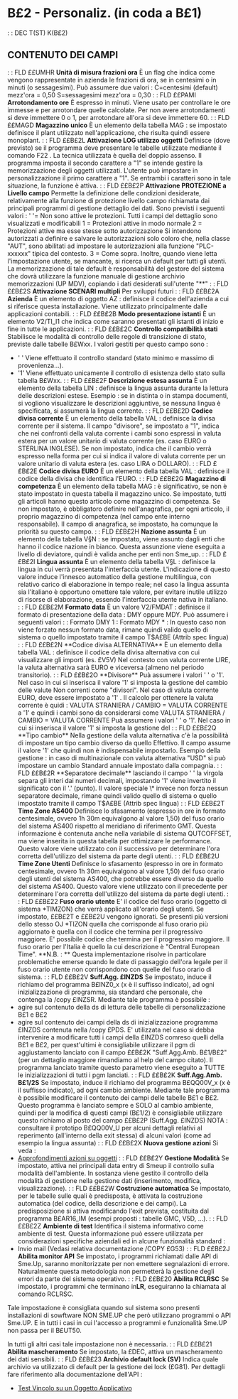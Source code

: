 # B£2 - Personaliz. (in coda a B£1)
 :  : DEC T(ST) K(B£2)
## CONTENUTO DEI CAMPI
 :  : FLD ££UMHR  **Unità di misura frazioni ora**
È un flag che indica come vengono rappresentate in azienda le frazioni di ora, se in centesimi o in minuti (o sessagesimi).
Può assumere due valori : 
C=centesimi (default)      mezz'ora = 0,50
S=sessagesimi              mezz'ora = 0,30
 :  : FLD ££PAMI **Arrotondamento ore**
È espresso in minuti. Viene usato per controllare le ore immesse e per arrotondare quelle calcolate. Per non avere arrotondamenti si deve immettere 0 o 1, per arrotondare all'ora si deve immettere 60.
 :  : FLD ££MAGD **Magazzino unico**
È un elemento della tabella MAG :  se impostato definisce il plant utilizzato nell'applicazione, che risulta quindi essere monoplant.
 :  : FLD ££B£2L **Attivazione LOG utilizzo oggetti**
Definisce (dove previsto) se il programma deve presentare le tabelle utilizzate mediante il comando F22 .
La tecnica utilizzata è quella del doppio assenso. Il programma imposta il secondo carattere a "1" se intende gestire la memorizzazione degli oggetti utilizzati. L'utente può impostare in personalizzazione il primo carattere a "1". Se entrambi i caratteri sono in tale situazione, la funzione è attiva.
 :  : FLD ££B£2P **Attivazione PROTEZIONE a Livello campo**
Permette la definizione delle condizioni desiderate, relativamente alla funzione di protezione livello campo richiamata dai principali programmi di gestione dettaglio dei dati.
Sono previsti i seguenti valori : 
' '= Non sono attive le protezioni. Tutti i campi del dettaglio sono visualizzati e modificabili
1  = Protezioni attive in modo normale
2  = Protezioni attive ma esse stesse sotto autorizzazione
Si intendono autorizzati a definire e salvare le autorizzazioni solo coloro che, nella classe "AUT", sono abilitati ad impostare le autorizzazioni alla funzione
"PLC-xxxxxx" tipica del contesto.
3  = Come sopra. Inoltre, quando viene letta l'impostazione utente, se mancante, si ricerca un default per tutti gli utenti. La memorizzazione di tale default è responsabilità del gestore del sistema che dovrà utilizzare la funzione manuale di gestione archivio memorizzazioni (UP MDV), copiando i dati desiderati sull'utente "\*\*"
 :  : FLD ££B£2S **Attivazione SCENARI multipli**
Per sviluppi futuri
 :  : FLD ££B£2A **Azienda**
È un elemento di oggetto AZ :  definisce il codice dell'azienda a cui si riferisce questa installazione.
Viene utilizzato principalmente dalle applicazioni contabili.
 :  : FLD ££B£2B **Modo presentazione istanti**
È un elemento V2/TI_I1 che indica come saranno presentati gli istanti di inizio e fine in tutte le applicazioni.
 :  : FLD ££B£2C **Controllo compatibilità stati**
Stabilisce le modalità di controllo delle regole di transizione di stato, previste dalle tabelle B£Wxx.
I valori gestiti per questo campo sono : 
- ' '  Viene effettuato il controllo standard (stato minimo e massimo di provenienza...).
- '1'  Viene effettuato unicamente il controllo di esistenza dello stato sulla tabella B£Wxx.
 :  : FLD ££B£2F **Descrizione estesa assunta**
È un elemento della tabella LIN :  definisce la lingua assunta durante la lettura delle descrizioni estese. Esempio :  se in distinta o in stampa documenti, si vogliono visualizzare le descrizioni aggiuntive, se nessuna lingua è specificata, si assumerà la lingua corrente.
 :  : FLD ££B£2D **Codice divisa corrente**
È un elemento della tabella VAL :  definisce la divisa corrente per il sistema.
Il campo "divisore", se impostato a "1", indica che nei confronti della valuta corrente i cambi sono espressi in valuta estera per un valore unitario di valuta corrente (es. caso EURO o STERLINA INGLESE).
Se non impostato, indica che il cambio verrà espresso nella forma per cui si indica il valore di valuta corrente per un valore unitario di valuta estera (es. caso LIRA o DOLLARO).
 :  : FLD ££B£2E **Codice divisa EURO**
È un elemento della tabella VAL :  definisce il codice della divisa che identifica l'EURO.
 :  : FLD ££B£2G **Magazzino di competenza**
È un elemento della tabella MAG :  è significativo, se non è stato impostato in questa tabella il magazzino unico.
Se impostato, tutti gli articoli hanno questo articolo come magazzino di competenza.
Se non impostato, è obbligatoro definire nell'anagrafica, per ogni articolo, il proprio magazzino di competenza (nel campo ente interno responsabile).
Il campo di anagrafica, se impostato, ha comunque la priorità su questo campo.
 :  : FLD ££B£2H **Nazione assunta**
È un elemento della tabella V§N :  se impostato, viene assunto dagli enti che hanno il codice nazione in bianco. Questa assunzione viene eseguita a livello di deviatore, quindi è valida anche per enti non Sme_up.
 :  : FLD ££B£2I **Lingua assunta**
È un elemento della tabella V§L :  definisce la lingua in cui verrà presentata l'interfaccia utente. L'indicazione di questo valore induce l'innesco automatico della gestione multilingua, con relativo carico di elaborazione in tempo reale; nel caso la lingua assunta sia l'italiano è opportuno omettere tale valore, per evitare inutile utilizzo di risorse di elaborazione, essendo l'interfaccia utente nativa in italiano.
 :  : FLD ££B£2M **Formato data**
È un valore V2/FMDAT :  definisce il formato di presentazione della data :  DMY oppure MDY.
Può assumere i seguenti valori : 
  :  Formato DMY
1 :  Formato MDY
\* :  In questo caso non viene forzato nessun formato data, rimane quindi valido quello di sistema o
   quello impostato tramite il campo T$A£BE (Attrib spec lingua)
 :  : FLD ££B£2N **Codice divisa ALTERNATIVA**
È un elemento della tabella VAL :  definisce il codice della divisa alternativa con cui visualizzare gli importi (es. £V5V)
Nel contesto con valuta corrente LIRE, la valuta alternativa sarà EURO e viceversa (almeno nel periodo transitorio).
 :  : FLD ££B£2O **Divisore**
Puà assumere i valori ' ' o '1'. Nel caso in cui si inserisca il valore '1' si imposta la gestione del
cambio delle valute Non correnti come "divisori". Nel caso di valuta corrente EURO, deve essere impostato
a '1' .
Il calcolo per ottenere la valuta corrente è quidi : 
       VALUTA STRANIERA / CAMBIO = VALUTA CORRENTE
a '1' e quindi i cambi sono da considerarsi come VALUTA STRANIERA / CAMBIO = VALUTA CORRENTE
Puà assumere i valori ' ' o '1'. Nel caso in cui si inserisca il valore '1' si imposta la gestione del
 :  : FLD ££B£2Q **Tipo cambio**
Nella gestione della valuta alternativa c'è la possibilità di impostare un tipo cambio diverso da quello
Effettivo. Il campo assume il valore '1' che quindi non è indispensabile impostarlo.
Esempio della gestione :  in caso di multinazionale con valuta alternativa "USD" si può impostare un cambio
Standard annuale impostato dalla compagnia.
 :  : FLD ££B£2R **Separatore decimale**
lasciando il campo ' ' la virgola separa gli interi dai numeri decimali, impostando '1' viene invertito il
significato con il '.' (punto).
Il valore speciale \* invece non forza nessun separatore decimale, rimane quindi valido quello di sistema o
quello impostato tramite il campo T$A£BE (Attrib spec lingua)
 :  : FLD ££B£2T **Time Zone AS400**
Definisce lo sfasamento (espresso in ore in formato centesimale, ovvero 1h 30m equivalgono al valore 1,50) del fuso orario del sistema AS400 rispetto al meridiano di riferimento GMT. Questa informazione è contenuta anche nella variabile di sistema QUTCOFFSET, ma viene inserita in questa tabella per ottimizzare le performance. Questo valore viene utilizzato con il successivo per determinare l'ora corretta dell'utilizzo del sistema da parte degli utenti.
 :  : FLD ££B£2U **Time Zone Utenti**
Definisce lo sfasamento (espresso in ore in formato centesimale, ovvero 1h 30m equivalgono al valore 1,50) del fuso orario degli utenti del sistema AS400, che potrebbe essere diverso da quello del sistema AS400. Questo valore viene utilizzato con il precedente per determinare l'ora corretta dell'utilizzo del sistema da parte degli utenti.
 :  : FLD ££B£22 **Fuso orario utente**
E' il codice del fuso orario (oggetto di sistema \*TIMZON) che verrà applicato all'orario degli utenti. Se impostato, ££B£2T e ££B£2U vengono ignorati.
Se presenti più versioni dello stesso OJ \*TIZON quella che corrisponde al fuso orario più aggiornato è quella con il codice che termina per il progressivo maggiore.
E' possibile codice che termina per il progressivo maggiore.
Il fuso orario per l'Italia è quello la cui descrizione è "Central European Time".
**N.B. : ** Questa implementazione risolve in particolare problematiche emerse quando le date di passaggio dell'ora legale per il fuso orario utente non corrispondono con quelle del fuso orario di sistema.
 :  : FLD ££B£2V **Suff.Agg.     £INZDS**
Se impostato, induce il richiamo del programma B£INZ0_x (x è il suffisso indicato), ad ogni inizializzazione di programma, sia standard che personale, che contenga la /copy £INZSR.
Mediante tale programma è possibile : 
-    agire sul contenuto della ds di lettura delle tabelle di personalizzazione B£1 e B£2
-    agire sul contenuto dei campi della ds di inizializzazione programma £INZDS contenuta nella /copy £PDS.
E' utilizzata nel caso si debba intervenire a modificare tutti i campi della £INZDS comreso quelli della B£1 e B£2,
per quest'ultimi è  consigliabile utilizzare il pgm di aggiustamento lanciato con il campo
££B£2K "Suff.Agg.Amb. B£1/B£2" (per un dettaglio maggiore rimandiamo al help del campo citato).
Il programma lanciato tramite questo parametro viene eseguito a TUTTE le inizializzazioni di tutti i pgm lanciati.
 :  : FLD ££B£2K **Suff.Agg.Amb. B£1/2S**
Se impostato, induce il richiamo del programma B£QQ00V_x (x è il suffisso indicato), ad ogni cambio ambiente.
Mediante tale programma è possibile modificare il contenuto dei campi delle tabelle B£1 e B£2.
Questo programma è lanciato sempre e SOLO al cambio ambiente, quindi per la modifica di questi campi (B£1/2) è
consigliabile utilizzare questo richiamo al posto del campo ££B£2P (Suff.Agg.  £INZDS)
NOTA :  consultare il prototipo B£QQ00V_U per alcuni dettagli relativi al reperimento (all'interno
      della exit stessa) di alcuni valori (come ad esempio la lingua assunta)
 :  : FLD ££B£2X **Nuova gestione azioni**
Si veda : 
- [Approfondimenti azioni su oggetti](Sorgenti/DOC/TA/B£AMO/B£BASE_05)
 :  : FLD ££B£2Y **Gestione Modalità**
Se impostato, attiva nei principali data entry di Smeup il controllo sulla modalità dell'ambiente.
In sostanza viene gestito il controllo della modalità di gestione nella gestione dati
(inserimento, modifica, visualizzazione).
 :  : FLD ££B£2W  **Costruzione automatica**
Se impostato, per le tabelle sulle quali è predisposta, è attivata la costruzione automatica (del codice, della descrizione e dei campi). La predisposizione si attiva modificando l'exit
prevista, costituita dal programma B£AR16_IM (esempi proposti :  tabelle GMC, V5D, ...).
 :  : FLD ££B£2Z  **Ambiente di test**
Identifica il sistema informativo come ambiente di test. Questa informazione può essere utilizzata per considerazioni specifiche aziendali ed in alcune funzionalità standard : 
- Invio mail (Vedasi relativa documentazione /COPY £G53)
 :  : FLD ££B£2J **Abilita monitor API**
Se impostato, i programmi richiamati dalle API di Sme.Up, saranno monitorizzate per non emettere segnalazioni di errore. Naturalmente questa metodologia non permetterà la gestione degli errori da parte del sistema operativo.
 :  : FLD ££B£20 **Abilita RCLRSC**
Se impostato, i programmi che terminano in**LR**, eseguiranno la chiamata al comando RCLRSC.

Tale impostazione è consigliata quando sul sistema sono presenti installazioni di sowftware NON SME.UP che
però utilizzano programmi o API Sme.UP.
E in tutti i casi in cui l'accesso a programmi e funzionalità Sme.UP non passa per il B£UT50.

In tutti gli altri casi tale impostazione non è necessaria.
 :  : FLD ££B£21 **Abilita mascheramento**
Se impostato, la £DEC, attiva un mascheramento dei dati sensibili.
 :  : FLD ££B£23 **Archivio default lock (SV)**
Indica quale archivio va utilizzato di default per la gestione dei lock (£G81).
Per dettagli fare riferimento alla documentazione dell'API : 
- [Test Vincolo su un Oggetto Applicativo](Sorgenti/OJ/PGM/TSTG81)
